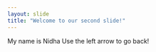 ```yaml
---
layout: slide
title: "Welcome to our second slide!"
---
```

My name is Nidha
Use the left arrow to go back!
